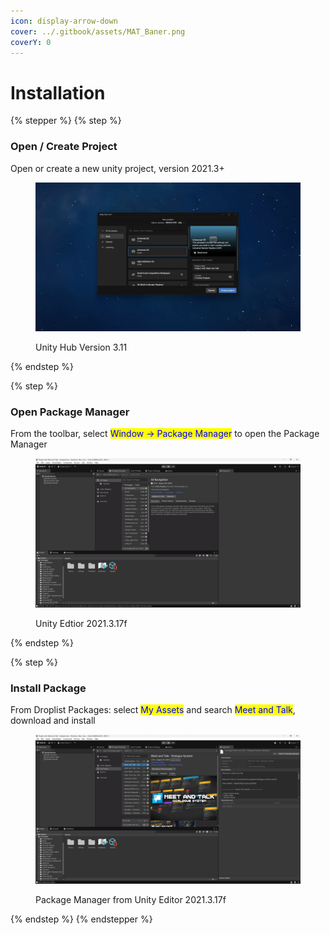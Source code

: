 ```yaml
---
icon: display-arrow-down
cover: ../.gitbook/assets/MAT_Baner.png
coverY: 0
---
```


# Installation

{% stepper %}
{% step %}
### Open / Create Project <a href="#open-create-project" id="open-create-project"></a>

Open or create a new unity project, version 2021.3+

<div data-full-width="false"><figure><img src="../.gitbook/assets/Installation_IMG_1.png" alt="Unity Hub Version 3.11"><figcaption><p>Unity Hub Version 3.11</p></figcaption></figure></div>
{% endstep %}

{% step %}
### Open Package Manager <a href="#open-package-manager" id="open-package-manager"></a>

From the toolbar, select <mark style="color:blue;">Window -> Package Manager</mark> to open the Package Manager

<figure><img src="../.gitbook/assets/Installation_IMG_2.png" alt=""><figcaption><p>Unity Edtior 2021.3.17f</p></figcaption></figure>
{% endstep %}

{% step %}
### Install Package <a href="#install-package" id="install-package"></a>

From Droplist Packages: select <mark style="color:blue;">My Assets</mark> and search <mark style="color:blue;">Meet and Talk</mark>, download and install

<figure><img src="../.gitbook/assets/Installation_IMG_3.png" alt=""><figcaption><p>Package Manager from Unity Editor 2021.3.17f</p></figcaption></figure>
{% endstep %}
{% endstepper %}

